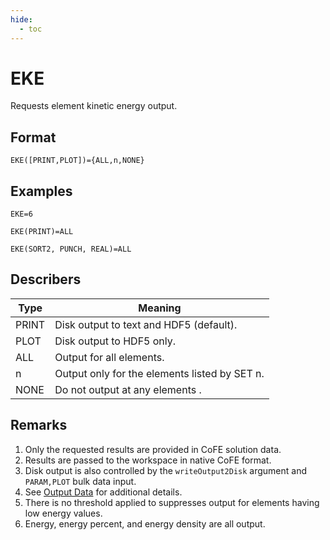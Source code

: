 ```yaml
---
hide:
  - toc
---
```

# EKE
Requests element kinetic energy output.

## Format
`EKE([PRINT,PLOT])={ALL,n,NONE}`

## Examples
`EKE=6`

`EKE(PRINT)=ALL`

`EKE(SORT2, PUNCH, REAL)=ALL`


## Describers
| Type       | Meaning  |
| ---------- | -------- |
| PRINT      | Disk output to text and HDF5 (default).            |
| PLOT       | Disk output to HDF5 only.                          |
| ALL        | Output for all elements.                           |
| n          | Output only for the elements listed by SET n.      |
| NONE       | Do not output at any elements .                    |

## Remarks
1. Only the requested results are provided in CoFE solution data.
2. Results are passed to the workspace in native CoFE format.
3. Disk output is also controlled by the `writeOutput2Disk` argument and `PARAM,PLOT` bulk data input.
4. See [Output Data](../../../3._User_Guide/Output_Data) for additional details. 
5. There is no threshold applied to suppresses output for elements having low energy values.
6. Energy, energy percent, and energy density are all output. 
